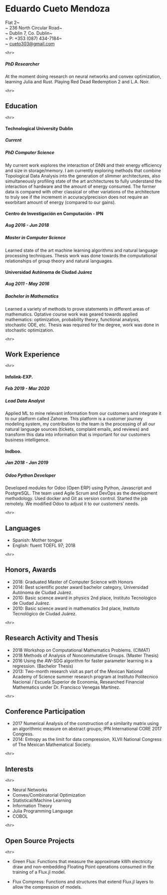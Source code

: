 # Eduardo Cueto Mendoza

Flat 2~~~<br/>~~~
236 North Circular Road~~~<br/>~~~
Dublin 7, Co. Dublin~~~<br/>~~~
P: +353 (087) 434-7184~~~<br/>~~~
cueto303@gmail.com

~~~
<hr>
~~~
##### PhD Researcher
At the moment doing research on neural networks and convex optimization,
learning Julia and Rust. Playing Red Dead Redemption 2 and L.A. Noir.

~~~
<hr>
~~~
## Education
~~~
<hr>
~~~

#### Technological University Dublin
##### Current
##### PhD Computer Science

My current work explores the interaction of DNN and their energy
efficiency and size in storage/memory. I am currently exploring methods
that combine Topological Data Analysis into the generation of slimmer
architectures, also simultaneously profiling state of the art architectures
to fully understand the interaction of hardware and the amount of energy
consumed. The former data is compared with other classical or other variations
of the architecture to truly see if the increment in accuracy/precision does not
require an exorbitant amount of energy (compared to our gains).

#### Centro de Investigación en Computación - IPN
##### Aug 2016 - Jun 2018
##### Master in Computer Science

Learned state of the art machine learning algorithms and natural language
processing techniques. Thesis work was done towards the computational
relationships of group theory and natural languages.

#### Universidad Autónoma de Ciudad Juárez
##### Aug 2011 - May 2016
##### Bachelor in Mathematics

Learned a variety of methods to prove statements in different areas of
mathematics. Optative course work was geared towards applied mathematics:
optimization, probability theory, functional analysis, stochastic ODE, etc.
Thesis was required for the degree, work was done in stochastic optimization.

~~~
<hr>
~~~
## Work Experience
~~~
<hr>
~~~


#### Infolink-EXP.
##### Feb 2019 - Mar 2020
##### Lead Data Analyst

Applied ML to mine relevant information from our customers and integrate it to
our platform called Zahoree. This platform is a customer journey modeling
system, my contribution to the team is the processing of all our natural
language sources (tickets, complaint emails, and reviews) and transform this
data into information that is important for our customers business intelligence.

#### Indboo.
##### Jan 2018 - Jan 2019
##### Odoo Python Developer

Developed modules for Odoo (Open ERP) using Python, Javascript and PostgreSQL.
The team used Agile Scrum and DevOps as the development methodology. Used docker
and Git as version control. Started the job remotely. We modified Odoo to adjust
it to our customers’ needs.

~~~
<hr>
~~~
## Languages

* Spanish: Mother tongue
* English: fluent TOEFL 97; 2018
~~~
<hr>
~~~

## Honors, Awards

* 2018: Graduated Master of Computer Science with Honors
* 2014: Best scientific poster award bachelor category, Universidad Autónoma de Ciudad Juárez.
* 2010: Basic science award in physics 2nd place, Instituto Tecnológico de Ciudad Juárez.
* 2010: Basic science award in mathematics 3rd place, Instituto Tecnológico de Ciudad Juárez.

~~~
<hr>
~~~

## Research Activity and Thesis

* 2018 Workshop on Computational Mathematics Problems. (CIMAT)
* 2018 Methods of Analysis of Noncommutative Groups. (Master Thesis)
* 2016 Using the AW-SDG algorithm for faster parameter learning in a regression. (Bachelor Thesis)
* 2013: Two-month research visit as part of the Mexican National Academy of Science summer research program at Instituto Politecnico Nacional / Escuela Superior de Economia, Researched Financial Mathematics under Dr. Francisco Venegas Martínez.

~~~
<hr>
~~~
## Conference Participation

* 2017 Numerical Analysis of the construction of a similarity matrix using an algorithmic measure on abstract groups; IPN International CORE 2017 Congress.
* 2014: Entropy as the limit for data compression, XLVII National Congress of The Mexican Mathematical Society.

~~~
<hr>
~~~
## Interests
~~~
<hr>
~~~

* Neural Networks
* Convex/Combinatorial Optimization
* Statistical/Machine Learning
* Information Theory
* Julia Programming Language
* COBOL

~~~
<hr>
~~~
## Open Source Projects
~~~
<hr>
~~~

* Green Flux: Functions that measure the approximate kWh electricity draw and non-embedding Floating Point operations consumed in the training of a Flux.jl model.

* Flux Compress: Functions and structures that extend Flux.jl layers to allow the compression of models.
